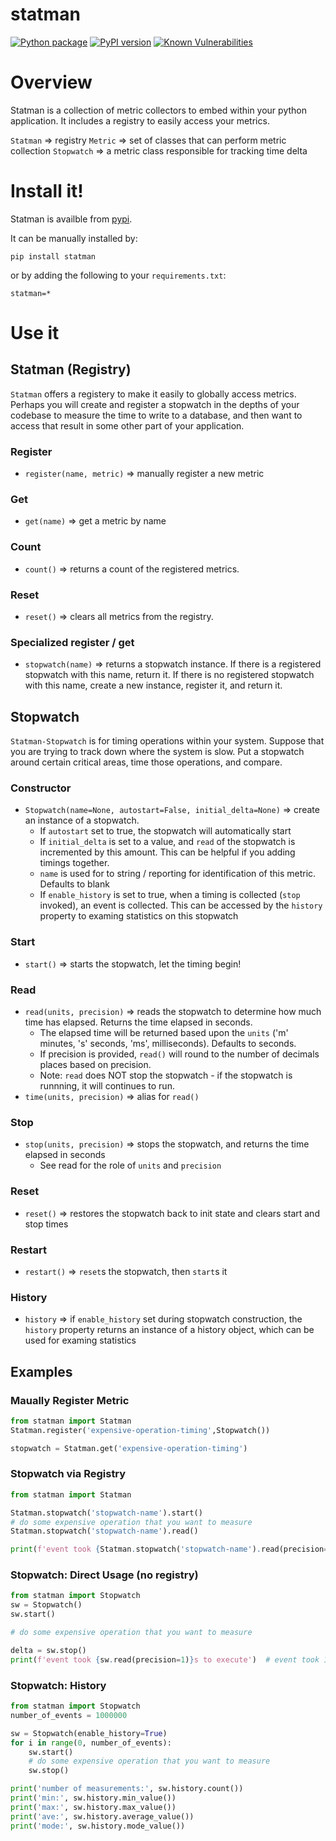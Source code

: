# statman

[![Python package](https://github.com/jasonray/statman-stopwatch.py/actions/workflows/python-package.yml/badge.svg)](https://github.com/jasonray/statman-stopwatch.py/actions/workflows/python-package.yml)
[![PyPI version](https://badge.fury.io/py/statman.svg)](https://badge.fury.io/py/statman)
[![Known Vulnerabilities](https://snyk.io/test/github/jasonray/statman.py/badge.svg)](https://snyk.io/test/github/jasonray/statman.py)

# Overview

Statman is a collection of metric collectors to embed within your python application.  It includes a registry to easily access your metrics.

`Statman` => registry
`Metric` => set of classes that can perform metric collection
`Stopwatch` => a metric class responsible for tracking time delta

# Install it!

Statman is availble from [pypi](https://pypi.org/project/statman/).

It can be manually installed by:
```
pip install statman
```

or by adding the following to your `requirements.txt`:
```
statman=*
```

# Use it

## Statman (Registry)

`Statman` offers a registery to make it easily to globally access metrics.  Perhaps you will create and register a stopwatch in the depths of your codebase to measure the time to write to a database, and then want to access that result in some other part of your application.

### Register
* `register(name, metric)` => manually register a new metric

### Get
* `get(name)` => get a metric by name

### Count
* `count()` => returns a count of the registered metrics.

### Reset
* `reset()` => clears all metrics from the registry.

### Specialized register / get
* `stopwatch(name)` => returns a stopwatch instance.  If there is a registered stopwatch with this name, return it.  If there is no registered stopwatch with this name, create a new instance, register it, and return it.

## Stopwatch

`Statman-Stopwatch` is for timing operations within your system.  Suppose that you are trying to track down where the system is slow.  Put a stopwatch around certain critical areas, time those operations, and compare.

### Constructor
* `Stopwatch(name=None, autostart=False, initial_delta=None)` => create an instance of a stopwatch.
  * If `autostart` set to true, the stopwatch will automatically start
  * If `initial_delta` is set to a value, and `read` of the stopwatch is incremented by this amount.  This can be helpful if you adding timings together.
  * `name` is used for to string / reporting for identification of this metric.  Defaults to blank
  * If `enable_history` is set to true, when a timing is collected (`stop` invoked), an event is collected.  This can be accessed by the `history` property to examing statistics on this stopwatch
 
### Start
* `start()` => starts the stopwatch, let the timing begin!

### Read
* `read(units, precision)` => reads the stopwatch to determine how much time has elapsed.  Returns the time elapsed in seconds.
  * The elapsed time will be returned based upon the `units` ('m' minutes, 's' seconds, 'ms', milliseconds).  Defaults to seconds.
  * If precision is provided, `read()` will round to the number of decimals places based on precision.
  * Note: `read` does NOT stop the stopwatch - if the stopwatch is runnning, it will continues to run.
* `time(units, precision)` => alias for `read()`

### Stop
* `stop(units, precision)` => stops the stopwatch, and returns the time elapsed in seconds
  * See read for the role of `units` and `precision`

### Reset
* `reset()` => restores the stopwatch back to init state and clears start and stop times

### Restart
* `restart()` => `reset`s the stopwatch, then `start`s it

### History
* `history` => if `enable_history` set during stopwatch construction, the `history` property returns an instance of a history object, which can be used for examing statistics

## Examples

### Maually Register Metric
``` python
from statman import Statman
Statman.register('expensive-operation-timing',Stopwatch())

stopwatch = Statman.get('expensive-operation-timing')
```

### Stopwatch via Registry
``` python
from statman import Statman

Statman.stopwatch('stopwatch-name').start()
# do some expensive operation that you want to measure
Statman.stopwatch('stopwatch-name').read()

print(f'event took {Statman.stopwatch('stopwatch-name').read(precision=1)}s to execute')  # event took 1.0s to execute
```

### Stopwatch: Direct Usage (no registry)
``` python
from statman import Stopwatch
sw = Stopwatch()
sw.start()

# do some expensive operation that you want to measure

delta = sw.stop()
print(f'event took {sw.read(precision=1)}s to execute')  # event took 1.0s to execute
```

### Stopwatch: History
``` python
from statman import Stopwatch
number_of_events = 1000000

sw = Stopwatch(enable_history=True)
for i in range(0, number_of_events):
    sw.start()
    # do some expensive operation that you want to measure
    sw.stop()

print('number of measurements:', sw.history.count())
print('min:', sw.history.min_value())
print('max:', sw.history.max_value())
print('ave:', sw.history.average_value())
print('mode:', sw.history.mode_value())
```
